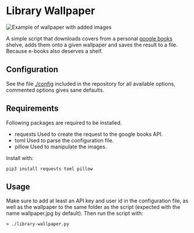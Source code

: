 # Library Wallpaper

![Example of wallpaper with added images](example.png)

A simple script that downloads covers from a personal [google books](https://books.google.com/) shelve, adds them onto a given wallpaper and saves the result to a file. Because e-books also deserves a shelf.

## Configuration

See the file [./config](/blob/main/config) included in the repository for all available options, commented options gives sane defaults.

## Requirements

Following packages are required to be installed.

- requests
Used to create the request to the google books API.
- toml
Used to parse the configuration file.
- pillow
Used to manipulate the images.

Install with:

`pip3 install requests toml pillow`

## Usage

Make sure to add at least an API key and user id in the configuration file, as well as the wallpaper to the same folder as the script (expected with the name wallpaper.jpg by default). Then run the script with:

`> ./library-wallpaper.py`
